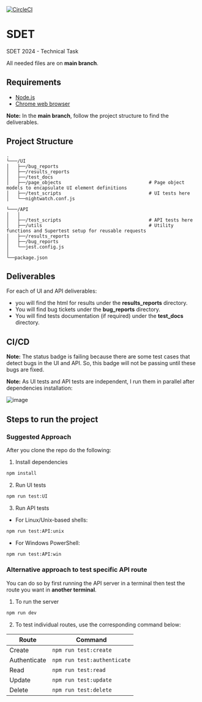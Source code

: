 [![CircleCI](https://dl.circleci.com/status-badge/img/circleci/SYQmSapKwUHtGUPnUdXG3X/6PpQF4f2oEPw7oWa274bC2/tree/main.svg?style=svg&circle-token=CCIPRJ_9Ap8ooDCGmmbcBMSArEskE_9863b4b75051d4550923f3966f12440f86954d51)](https://dl.circleci.com/status-badge/redirect/circleci/SYQmSapKwUHtGUPnUdXG3X/6PpQF4f2oEPw7oWa274bC2/tree/main)
# SDET
 SDET 2024 - Technical Task
 
 All needed files are on **main branch**.
 
## Requirements

- [Node.js](https://nodejs.org/en/download/source-code)
- [Chrome web browser](https://www.googleadservices.com/pagead/aclk?sa=L&ai=DChcSEwi02cS4_66JAxWlXA8CHU11GNcYABABGgJ0Yg&co=1&ase=2&gclid=CjwKCAjwyfe4BhAWEiwAkIL8sP-fTYDT_P_e_dVo9jKNSazvbiZhZ-cLh4w5gsPAwEGLYFCB8hX2ChoCjmgQAvD_BwE&ei=PGweZ7mIG4O9hbIP2rTdsQk&ohost=www.google.com&cid=CAESVOD2SQl4xMgk99ExH32AA0XX-tM9tWOhDN3q9DpcHK-g9dV2tpozfAZMPyrQAFBpGC2XEjsJgEfwL8U9QV1M47Sw9M6DJb5S-8uT8xF7NX5y3-Kcww&sig=AOD64_2pwTfNWySo-A4u-X7_A0vRnkx2GA&q&sqi=2&nis=4&adurl&ved=2ahUKEwi5lrW4_66JAxWDXkEAHVpaN5YQqyQoAHoECAgQDA)

**Note:** In the **main branch**, follow the project structure to find the deliverables.

## Project Structure

```plaintext
.
└───/UI
│   ├──/bug_reports
│   ├──/results_reports
│   ├──/test_docs 
│   ├──/page_objects                                # Page object models to encapsulate UI element definitions
│   ├──/test_scripts                                # UI tests here
│   └──nightwatch.conf.js
    
└───/API
│   │
│   ├──/test_scripts                                # API tests here 
│   ├──/utils                                       # Utility functions and Supertest setup for reusable requests
│   ├──/results_reports           
│   ├──/bug_reports                
│   └──jest.config.js
│               
└──package.json               

```
## Deliverables
For each of UI and API deliverables:
- you will find the html for results under the **results_reports** directory.
- You will find bug tickets under the **bug_reports** directory.
- You will find tests documentation (if required) under the **test_docs** directory.

## CI/CD
**Note:** The status badge is failing because there are some test cases that detect bugs in the UI and API. So, this badge will not be passing until these bugs are fixed.

**Note:** As UI tests and API tests are independent, I run them in parallel after dependencies installation:

![image](https://github.com/user-attachments/assets/93415409-fa50-48c2-9c7e-f8558faa34a3)


## Steps to run the project
### Suggested Approach
After you clone the repo do the following:
1) Install dependencies
```bash
npm install
```
2) Run UI tests
```bash
npm run test:UI
```
3) Run API tests
- For Linux/Unix-based shells:
```bash
npm run test:API:unix
```
- For Windows PowerShell:
```bash
npm run test:API:win
```
### Alternative approach to test specific API route
You can do so by first running the API server in a terminal then test the route you want in **another terminal**.
1) To run the server
```bash
npm run dev
```
2) To test individual routes, use the corresponding command below:

| Route        | Command                   |
|--------------|---------------------------|
| Create       | `npm run test:create`     |
| Authenticate | `npm run test:authenticate` |
| Read         | `npm run test:read`       |
| Update       | `npm run test:update`     |
| Delete       | `npm run test:delete`     |



